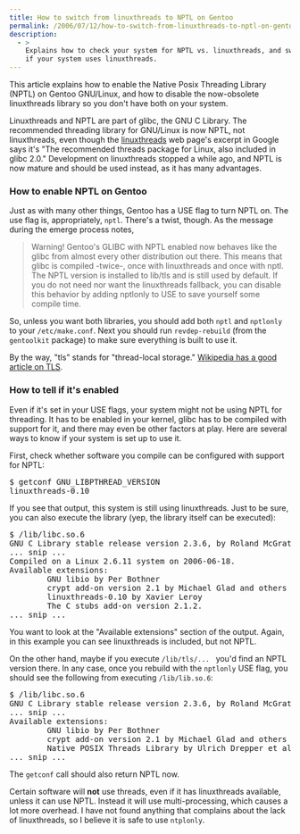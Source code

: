 ```yaml
---
title: How to switch from linuxthreads to NPTL on Gentoo
permalink: /2006/07/12/how-to-switch-from-linuxthreads-to-nptl-on-gentoo/
description:
  - >
    Explains how to check your system for NPTL vs. linuxthreads, and switch to NPTL
    if your system uses linuxthreads.
---
```

This article explains how to enable the Native Posix Threading Library (NPTL) on Gentoo GNU/Linux, and how to disable the now-obsolete linuxthreads library so you don't have both on your system.

Linuxthreads and NPTL are part of glibc, the GNU C Library. The recommended threading library for GNU/Linux is now NPTL, not linuxthreads, even though the [linuxthreads][1] web page's excerpt in Google says it's "The recommended threads package for Linux, also included in glibc 2.0." Development on linuxthreads stopped a while ago, and NPTL is now mature and should be used instead, as it has many advantages.

### How to enable NPTL on Gentoo

Just as with many other things, Gentoo has a USE flag to turn NPTL on. The use flag is, appropriately, `nptl`. There's a twist, though. As the message during the emerge process notes,

> Warning! Gentoo's GLIBC with NPTL enabled now behaves like the glibc from almost every other distribution out there. This means that glibc is compiled -twice-, once with linuxthreads and once with nptl. The NPTL version is installed to lib/tls and is still used by default. If you do not need nor want the linuxthreads fallback, you can disable this behavior by adding nptlonly to USE to save yourself some compile time.

So, unless you want both libraries, you should add both `nptl` and `nptlonly` to your `/etc/make.conf`. Next you should run `revdep-rebuild` (from the `gentoolkit` package) to make sure everything is built to use it.

By the way, "tls" stands for "thread-local storage." [Wikipedia has a good article on TLS][2].

### How to tell if it's enabled

Even if it's set in your USE flags, your system might not be using NPTL for threading. It has to be enabled in your kernel, glibc has to be compiled with support for it, and there may even be other factors at play. Here are several ways to know if your system is set up to use it.

First, check whether software you compile can be configured with support for NPTL:

<pre>$ getconf GNU_LIBPTHREAD_VERSION
linuxthreads-0.10</pre>

If you see that output, this system is still using linuxthreads. Just to be sure, you can also execute the library (yep, the library itself can be executed):

<pre>$ /lib/libc.so.6
GNU C Library stable release version 2.3.6, by Roland McGrath et al.
... snip ...
Compiled on a Linux 2.6.11 system on 2006-06-18.
Available extensions:
        GNU libio by Per Bothner
        crypt add-on version 2.1 by Michael Glad and others
        linuxthreads-0.10 by Xavier Leroy
        The C stubs add-on version 2.1.2.
... snip ...</pre>

You want to look at the "Available extensions" section of the output. Again, in this example you can see linuxthreads is included, but not NPTL.

On the other hand, maybe if you execute `/lib/tls/... ` you'd find an NPTL version there. In any case, once you rebuild with the `nptlonly` USE flag, you should see the following from executing `/lib/lib.so.6`:

<pre>$ /lib/libc.so.6 
GNU C Library stable release version 2.3.6, by Roland McGrath et al.
... snip ...
Available extensions:
        GNU libio by Per Bothner
        crypt add-on version 2.1 by Michael Glad and others
        Native POSIX Threads Library by Ulrich Drepper et al
... snip ...</pre>

The `getconf` call should also return NPTL now.

Certain software will **not** use threads, even if it has linuxthreads available, unless it can use NPTL. Instead it will use multi-processing, which causes a lot more overhead. I have not found anything that complains about the lack of linuxthreads, so I believe it is safe to use `ntplonly`.

 [1]: http://cristal.inria.fr/~xleroy/linuxthreads/
 [2]: http://en.wikipedia.org/wiki/Thread-local_storage
